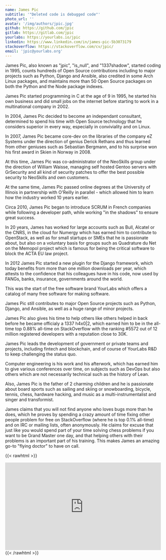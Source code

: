 ```yaml
---
name: James Pic
subtitle: '"Deleted code is debugged code"'
photo_url: ''
avatar: '/img/authors/jpic.jpg'
github: https://github.com/jpic
gitlab: https://gitlab.com/jpic
yourlabs: https://yourlabs.io/jpic
linkedin: https://www.linkedin.com/in/james-pic-5b3073179
stackoverflow: https://stackoverflow.com/cv/jpic/
email: 'jpic@yourlabs.org'
---
```


James Pic, also known as "jpic", "is_null", and "1337shadow", started coding in
1995, counts hundreds of Open Source contributions including to major projects
such as Python, Django and Ansible, also credited in some Arch Linux packages,
and maintains more than 50 Open Source packages on both the Python and the Node
package indexes.

James Pic started programming in C at the age of 9 in 1995, he started his own
business and did small jobs on the internet before starting to work in a
multinational company in 2002.

In 2004, James Pic decided to become an independant consultant, determined to
spend his time with Open Source technology that he considers superior in every
way, especially in conviviality and on Linux.

In 2007, James Pic became core-dev on the libraries of the company eZ Systems
under the direction of genius Derick Rethans and thus learned from other
geniuses such as Sebastian Bergmann, and to his surprise won his first award in
Skien in Norway in 2008.

At this time, James Pic was co-administrator of the NeoSkills group under the
direction of William Waisse, managing self hosted Gentoo servers with
GrSecurity and all kind of security patches to offer the best possible security
to NeoSkills and own customers.

At the same time, James Pic passed online degrees at the University of Illinois
in partnership with O'Reilly in parallel - which allowed him to learn how the
industry worked 10 years earlier.

Circa 2010, James Pic began to introduce SCRUM in French companies while
following a developer path, while working "in the shadows" to ensure great
success.

In 20 years, James has worked for large accounts such as Bull, Alcatel or the
CNRS, in the cloud for Numergy which has earned him to contribute to OpenStack,
as well as for small startups or SMEs that he is passionate about, but also on
a voluntary basis for groups such as Quadrature du Net on the Memopol project
which is famous for being the critical software to block the ACTA EU law
project.

In 2012 James Pic started a new plugin for the Django framework, which today
benefits from more than one million downloads per year, which attests to the
confidence that his colleagues have in his code, now used by FANGs, banks,
insurance, governments around the world.

This was the start of the free software brand YourLabs which offers a catalog
of many free software for making software.

James Pic still contributes to major Open Source projects such as Python,
Django, and Ansible, as well as a huge range of minor projects.

James Pic also gives his time to help others like others helped in back before
he became officialy a 1337 h4x0|2, which earned him to be in the all-time top
0.88% all-time on StackOverflow with the ranking #5572 out of 12 million
registered developers with a reputation close to 30K.

James Pic leads the development of government or private teams and projects,
including fintech and blockchain, and of course of YourLabs R&D to keep
challenging the status quo.

Computer engineering is his work and his afterwork, which has earned him to
give various conferences over time, on subjects such as DevOps but also others
which are not necessarily technical such as the history of Lean.

Also, James Pic is the father of 2 charming children and he is passionate about
board sports such as sailing and skiing or snowboarding, bicycle, tennis,
chess, hardware hacking, and music as a multi-instrumentalist and singer and
transformist.

James claims that you will not find anyone who loves bugs more than he does,
which he proves by spending a crazy amount of time fixing other people problem
for free on StackOverflow (where he is top 0.1% all-time) and on IRC or mailing
lists, often anonymously. He claims for excuse that just like you would spend
part of your time solving chess problems if you want to be Grand Master one
day, and that helping others with their problems is an important part of his
training. This makes James an amazing go-to "flying doctor" to have on call.

{{< rawhtml >}}
<style>.embed-container { position: relative; padding-bottom: 56.25%; height: 0; overflow: hidden; max-width: 100%; } .embed-container iframe, .embed-container object, .embed-container embed { position: absolute; top: 0; left: 0; width: 100%; height: 100%; }</style><div class='embed-container'>
<iframe
    frameborder="0"
    allowfullscreen
    src="https://www.youtube.com/embed/DPuVNNemEuM"
></iframe>
</div>
{{< /rawhtml >}}
